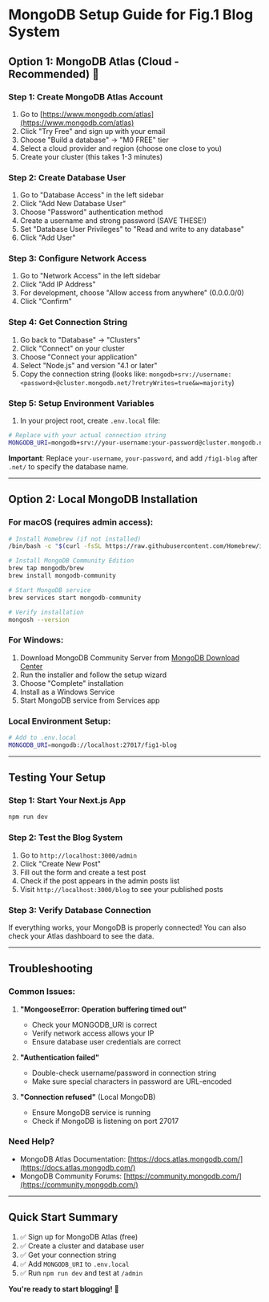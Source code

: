 # MongoDB Setup Guide for Fig.1 Blog System

## Option 1: MongoDB Atlas (Cloud - Recommended) 🌟

### Step 1: Create MongoDB Atlas Account
1. Go to [https://www.mongodb.com/atlas](https://www.mongodb.com/atlas)
2. Click "Try Free" and sign up with your email
3. Choose "Build a database" → "M0 FREE" tier
4. Select a cloud provider and region (choose one close to you)
5. Create your cluster (this takes 1-3 minutes)

### Step 2: Create Database User
1. Go to "Database Access" in the left sidebar
2. Click "Add New Database User"
3. Choose "Password" authentication method
4. Create a username and strong password (SAVE THESE!)
5. Set "Database User Privileges" to "Read and write to any database"
6. Click "Add User"

### Step 3: Configure Network Access
1. Go to "Network Access" in the left sidebar
2. Click "Add IP Address"
3. For development, choose "Allow access from anywhere" (0.0.0.0/0)
4. Click "Confirm"

### Step 4: Get Connection String
1. Go back to "Database" → "Clusters"
2. Click "Connect" on your cluster
3. Choose "Connect your application"
4. Select "Node.js" and version "4.1 or later"
5. Copy the connection string (looks like: `mongodb+srv://username:<password>@cluster.mongodb.net/?retryWrites=true&w=majority`)

### Step 5: Setup Environment Variables
1. In your project root, create `.env.local` file:
```bash
# Replace with your actual connection string
MONGODB_URI=mongodb+srv://your-username:your-password@cluster.mongodb.net/fig1-blog?retryWrites=true&w=majority
```

**Important**: Replace `your-username`, `your-password`, and add `/fig1-blog` after `.net/` to specify the database name.

---

## Option 2: Local MongoDB Installation

### For macOS (requires admin access):
```bash
# Install Homebrew (if not installed)
/bin/bash -c "$(curl -fsSL https://raw.githubusercontent.com/Homebrew/install/HEAD/install.sh)"

# Install MongoDB Community Edition
brew tap mongodb/brew
brew install mongodb-community

# Start MongoDB service
brew services start mongodb-community

# Verify installation
mongosh --version
```

### For Windows:
1. Download MongoDB Community Server from [MongoDB Download Center](https://www.mongodb.com/try/download/community)
2. Run the installer and follow the setup wizard
3. Choose "Complete" installation
4. Install as a Windows Service
5. Start MongoDB service from Services app

### Local Environment Setup:
```bash
# Add to .env.local
MONGODB_URI=mongodb://localhost:27017/fig1-blog
```

---

## Testing Your Setup

### Step 1: Start Your Next.js App
```bash
npm run dev
```

### Step 2: Test the Blog System
1. Go to `http://localhost:3000/admin`
2. Click "Create New Post"
3. Fill out the form and create a test post
4. Check if the post appears in the admin posts list
5. Visit `http://localhost:3000/blog` to see your published posts

### Step 3: Verify Database Connection
If everything works, your MongoDB is properly connected! You can also check your Atlas dashboard to see the data.

---

## Troubleshooting

### Common Issues:

1. **"MongooseError: Operation buffering timed out"**
   - Check your MONGODB_URI is correct
   - Verify network access allows your IP
   - Ensure database user credentials are correct

2. **"Authentication failed"**
   - Double-check username/password in connection string
   - Make sure special characters in password are URL-encoded

3. **"Connection refused"** (Local MongoDB)
   - Ensure MongoDB service is running
   - Check if MongoDB is listening on port 27017

### Need Help?
- MongoDB Atlas Documentation: [https://docs.atlas.mongodb.com/](https://docs.atlas.mongodb.com/)
- MongoDB Community Forums: [https://community.mongodb.com/](https://community.mongodb.com/)

---

## Quick Start Summary

1. ✅ Sign up for MongoDB Atlas (free)
2. ✅ Create a cluster and database user
3. ✅ Get your connection string
4. ✅ Add `MONGODB_URI` to `.env.local`
5. ✅ Run `npm run dev` and test at `/admin`

**You're ready to start blogging!** 🚀